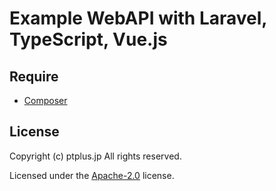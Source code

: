 # Example WebAPI with Laravel, TypeScript, Vue.js

## Require

- [Composer](https://getcomposer.org/download/)



## License

Copyright (c) ptplus.jp All rights reserved.

Licensed under the [Apache-2.0](LICENSE.txt) license.
